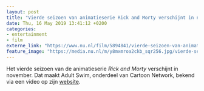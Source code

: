 ```yaml
---
layout: post
title: "Vierde seizoen van animatieserie Rick and Morty verschijnt in november"
date: Thu, 16 May 2019 13:41:12 +0200
categories: 
- entertainment 
- film 
externe_link: "https://www.nu.nl/film/5894841/vierde-seizoen-van-animatieserie-rick-and-morty-verschijnt-in-november.html"
feature_image: "https://media.nu.nl/m/y8mxmroa2ckb_sqr256.jpg/vierde-seizoen-van-animatieserie-rick-and-morty-verschijnt-in-november.jpg"
---
```


Het vierde seizoen van de animatieserie <em>Rick and Morty</em> verschijnt in november. Dat maakt Adult Swim, onderdeel van Cartoon Network, bekend via een video op zijn <a href="https://www.adultswim.com/videos/rick-and-morty" target="_blank">website</a>.
